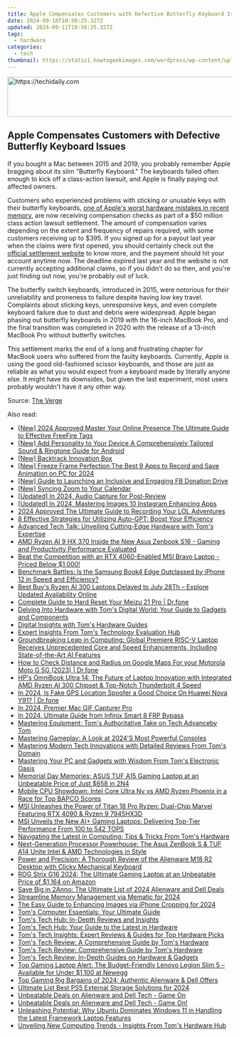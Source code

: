 ```yaml
---
title: Apple Compensates Customers with Defective Butterfly Keyboard Issues
date: 2024-09-10T10:50:25.327Z
updated: 2024-09-11T10:50:25.327Z
tags:
  - hardware
categories:
  - tech
thumbnail: https://static1.howtogeekimages.com/wordpress/wp-content/uploads/2024/06/53527334623_dda9a713d5_o.jpg
---
```






<!-- affiliate ads begin -->
<a href="https://ephamedtechinc.pxf.io/c/5597632/2137204/26400" target="_top" id="2137204">
  <img src="//a.impactradius-go.com/display-ad/26400-2137204" border="0" alt="https://techidaily.com" width="728" height="90"/>
</a>
<img height="0" width="0" src="https://ephamedtechinc.pxf.io/i/5597632/2137204/26400" style="position:absolute;visibility:hidden;" border="0" />
<!-- affiliate ads end -->




## Apple Compensates Customers with Defective Butterfly Keyboard Issues

If you bought a Mac between 2015 and 2019, you probably remember Apple bragging about its slim "Butterfly Keyboard." The keyboards failed often enough to kick off a class-action lawsuit, and Apple is finally paying out affected owners.

 Customers who experienced problems with sticking or unusable keys with their butterfly keyboards, [one of Apple's worst hardware mistakes in recent memory](https://sim-unlock.techidaily.com/tutorial-to-change-itel-a60-imei-without-root-a-comprehensive-guide-by-drfone-android/), are now receiving compensation checks as part of a $50 million class action lawsuit settlement. The amount of compensation varies depending on the extent and frequency of repairs required, with some customers receiving up to $395\. If you signed up for a payout last year when the claims were first opened, you should certainly check out the [official settlement website](https://www.keyboardsettlement.com/) to know more, and the payment should hit your account anytime now. The deadline expired last year and the website is not currently accepting additional claims, so if you didn't do so then, and you're just finding out now, you're probably out of luck.

 The butterfly switch keyboards, introduced in 2015, were notorious for their unreliability and proneness to failure despite having low key travel. Complaints about sticking keys, unresponsive keys, and even complete keyboard failure due to dust and debris were widespread. Apple began phasing out butterfly keyboards in 2019 with the 16-inch MacBook Pro, and the final transition was completed in 2020 with the release of a 13-inch MacBook Pro without butterfly switches.

 This settlement marks the end of a long and frustrating chapter for MacBook users who suffered from the faulty keyboards. Currently, Apple is using the good old-fashioned scissor keyboards, and those are just as reliable as what you would expect from a keyboard made by literally anyone else. It might have its downsides, but given the last experiment, most users probably wouldn't have it any other way.

 Source: [The Verge](https://www.theverge.com/2024/8/5/24213718/apple-butterfly-keyboard-settlement-checks-macbook-pro-air)

<ins class="adsbygoogle"
     style="display:block"
     data-ad-format="autorelaxed"
     data-ad-client="ca-pub-7571918770474297"
     data-ad-slot="1223367746"></ins>



<ins class="adsbygoogle"
     style="display:block"
     data-ad-client="ca-pub-7571918770474297"
     data-ad-slot="8358498916"
     data-ad-format="auto"
     data-full-width-responsive="true"></ins>

<span class="atpl-alsoreadstyle">Also read:</span>
<div><ul>
<li><a href="https://youtube-docs.techidaily.com/024-approved-master-your-online-presence-the-ultimate-guide-to-effective-freefire-tags/"><u>[New] 2024 Approved  Master Your Online Presence  The Ultimate Guide to Effective FreeFire Tags</u></a></li>
<li><a href="https://vp-tips.techidaily.com/new-add-personality-to-your-device-a-comprehensively-tailored-sound-and-ringtone-guide-for-android/"><u>[New] Add Personality to Your Device  A Comprehensively Tailored Sound & Ringtone Guide for Android</u></a></li>
<li><a href="https://fox-glue.techidaily.com/new-backtrack-innovation-box/"><u>[New] Backtrack Innovation Box</u></a></li>
<li><a href="https://video-capture.techidaily.com/new-freeze-frame-perfection-the-best-9-apps-to-record-and-save-animation-on-pc-for-2024/"><u>[New] Freeze Frame Perfection  The Best 9 Apps to Record and Save Animation on PC for 2024</u></a></li>
<li><a href="https://some-techniques.techidaily.com/new-guide-to-launching-an-inclusive-and-engaging-fb-donation-drive/"><u>[New] Guide to Launching an Inclusive and Engaging FB Donation Drive</u></a></li>
<li><a href="https://desktop-recording.techidaily.com/new-syncing-zoom-to-your-calendar/"><u>[New] Syncing Zoom to Your Calendar</u></a></li>
<li><a href="https://on-screen-recording.techidaily.com/updated-in-2024-audio-capture-for-post-review/"><u>[Updated] In 2024, Audio Capture for Post-Review</u></a></li>
<li><a href="https://instagram-video-files.techidaily.com/updated-in-2024-mastering-images-10-instagram-enhancing-apps/"><u>[Updated] In 2024, Mastering Images  10 Instagram Enhancing Apps</u></a></li>
<li><a href="https://video-capture.techidaily.com/2024-approved-the-ultimate-guide-to-recording-your-lol-adventures/"><u>2024 Approved  The Ultimate Guide to Recording Your LOL Adventures</u></a></li>
<li><a href="https://tech-haven.techidaily.com/8-effective-strategies-for-utilizing-auto-gpt-boost-your-efficiency/"><u>8 Effective Strategies for Utilizing Auto-GPT: Boost Your Efficiency</u></a></li>
<li><a href="https://hardware-reviews.techidaily.com/advanced-tech-talk-unveiling-cutting-edge-hardware-with-toms-expertise/"><u>Advanced Tech Talk: Unveiling Cutting-Edge Hardware with Tom's Expertise</u></a></li>
<li><a href="https://hardware-reviews.techidaily.com/amd-ryzen-ai-9-hx-370-inside-the-new-asus-zenbook-s16-gaming-and-productivity-performance-evaluated/"><u>AMD Ryzen AI 9 HX 370 Inside the New Asus Zenbook S16 - Gaming and Productivity Performance Evaluated</u></a></li>
<li><a href="https://hardware-reviews.techidaily.com/1723862722328-beat-the-competition-with-an-rtx-4060-enabled-msi-bravo-laptop-priced-below-1000/"><u>Beat the Competition with an RTX 4060-Enabled MSI Bravo Laptop - Priced Below $1,000!</u></a></li>
<li><a href="https://hardware-reviews.techidaily.com/benchmark-battles-is-the-samsung-book4-edge-outclassed-by-iphone-12-in-speed-and-efficiency/"><u>Benchmark Battles: Is the Samsung Book4 Edge Outclassed by iPhone 12 in Speed and Efficiency?</u></a></li>
<li><a href="https://hardware-reviews.techidaily.com/best-buys-ryzen-ai-300-laptops-delayed-to-july-28th-explore-updated-availability-online/"><u>Best Buy's Ryzen AI 300 Laptops Delayed to July 28Th – Explore Updated Availability Online</u></a></li>
<li><a href="https://techidaily.com/complete-guide-to-hard-reset-your-meizu-21-pro-drfone-by-drfone-reset-android-reset-android/"><u>Complete Guide to Hard Reset Your Meizu 21 Pro | Dr.fone</u></a></li>
<li><a href="https://hardware-reviews.techidaily.com/delving-into-hardware-with-toms-digital-world-your-guide-to-gadgets-and-components/"><u>Delving Into Hardware with Tom's Digital World: Your Guide to Gadgets and Components</u></a></li>
<li><a href="https://hardware-reviews.techidaily.com/digital-insights-with-toms-hardware-guides/"><u>Digital Insights with Tom's Hardware Guides</u></a></li>
<li><a href="https://hardware-tips.techidaily.com/expert-insights-from-toms-technology-evaluation-hub/"><u>Expert Insights From Tom's Technology Evaluation Hub</u></a></li>
<li><a href="https://hardware-reviews.techidaily.com/groundbreaking-leap-in-computing-global-premiere-risc-v-laptop-receives-unprecedented-core-and-speed-enhancements-including-state-of-the-art-ai-features/"><u>Groundbreaking Leap in Computing: Global Premiere RISC-V Laptop Receives Unprecedented Core and Speed Enhancements, Including State-of-the-Art AI Features</u></a></li>
<li><a href="https://android-location-track.techidaily.com/how-to-check-distance-and-radius-on-google-maps-for-your-motorola-moto-g-5g-2023-drfone-by-drfone-virtual-android/"><u>How to Check Distance and Radius on Google Maps For your Motorola Moto G 5G (2023) | Dr.fone</u></a></li>
<li><a href="https://hardware-reviews.techidaily.com/hps-omnibook-ultra-14-the-future-of-laptop-innovation-with-integrated-amd-ryzen-ai-300-chipset-and-top-notch-thunderbolt-4-speed/"><u>HP's OmniBook Ultra 14: The Future of Laptop Innovation with Integrated AMD Ryzen AI 300 Chipset & Top-Notch Thunderbolt 4 Speed</u></a></li>
<li><a href="https://phone-solutions.techidaily.com/in-2024-is-fake-gps-location-spoofer-a-good-choice-on-huawei-nova-y91-drfone-by-drfone-virtual-android/"><u>In 2024, Is Fake GPS Location Spoofer a Good Choice On Huawei Nova Y91? | Dr.fone</u></a></li>
<li><a href="https://screen-video-capture.techidaily.com/in-2024-premier-mac-gif-capturer-pro/"><u>In 2024, Premier Mac GIF Capturer Pro</u></a></li>
<li><a href="https://bypass-frp.techidaily.com/in-2024-ultimate-guide-from-infinix-smart-8-frp-bypass-by-drfone-android/"><u>In 2024, Ultimate Guide from Infinix Smart 8 FRP Bypass</u></a></li>
<li><a href="https://hardware-reviews.techidaily.com/mastering-equipment-toms-authoritative-take-on-tech-advanceby-tom/"><u>Mastering Equipment: Tom's Authoritative Take on Tech Advanceby Tom</u></a></li>
<li><a href="https://tech-recovery.techidaily.com/mastering-gameplay-a-look-at-2024s-most-powerful-consoles/"><u>Mastering Gameplay: A Look at 2024'S Most Powerful Consoles</u></a></li>
<li><a href="https://hardware-reviews.techidaily.com/mastering-modern-tech-innovations-with-detailed-reviews-from-toms-domain/"><u>Mastering Modern Tech Innovations with Detailed Reviews From Tom's Domain</u></a></li>
<li><a href="https://hardware-reviews.techidaily.com/mastering-your-pc-and-gadgets-with-wisdom-from-toms-electronic-oasis/"><u>Mastering Your PC and Gadgets with Wisdom From Tom's Electronic Oasis</u></a></li>
<li><a href="https://hardware-reviews.techidaily.com/memorial-day-memories-asus-tuf-a15-gaming-laptop-at-an-unbeatable-price-of-just-658-in-2n4/"><u>Memorial Day Memories: ASUS TUF A15 Gaming Laptop at an Unbeatable Price of Just $658 in 2N4</u></a></li>
<li><a href="https://hardware-reviews.techidaily.com/mobile-cpu-showdown-intel-core-ultra-nv-vs-amd-ryzen-phoenix-in-a-race-for-top-bapco-scores/"><u>Mobile CPU Showdown: Intel Core Ultra Nv vs AMD Ryzen Phoenix in a Race for Top BAPCO Scores</u></a></li>
<li><a href="https://hardware-reviews.techidaily.com/msi-unleashes-the-power-of-titan-18-pro-ryzen-dual-chip-marvel-featuring-rtx-4090-and-ryzen-9-7945hx3d/"><u>MSI Unleashes the Power of Titan 18 Pro Ryzen: Dual-Chip Marvel Featuring RTX 4090 & Ryzen 9 7945HX3D</u></a></li>
<li><a href="https://hardware-reviews.techidaily.com/msi-unveils-the-new-aiplus-gaming-laptops-delivering-top-tier-performance-from-100-to-542-tops/"><u>MSI Unveils the New AI+ Gaming Laptops: Delivering Top-Tier Performance From 100 to 542 TOPS</u></a></li>
<li><a href="https://hardware-reviews.techidaily.com/navigating-the-latest-in-computing-tips-and-tricks-from-toms-hardware/"><u>Navigating the Latest in Computing: Tips & Tricks From Tom's Hardware</u></a></li>
<li><a href="https://hardware-reviews.techidaily.com/next-generation-processor-powerhouse-the-asus-zenbook-s-and-tuf-a14-unite-intel-and-amd-technologies-in-style/"><u>Next-Generation Processor Powerhouse: The Asus ZenBook S & TUF A14 Unite Intel & AMD Technologies in Style</u></a></li>
<li><a href="https://hardware-reviews.techidaily.com/power-and-precision-a-thorough-review-of-the-alienware-m18-r2-desktop-with-clicky-mechanical-keyboard/"><u>Power and Precision: A Thorough Review of the Alienware M18 R2 Desktop with Clicky Mechanical Keyboard</u></a></li>
<li><a href="https://hardware-reviews.techidaily.com/rog-strix-g16-2024-the-ultimate-gaming-laptop-at-an-unbeatable-price-of-1164-on-amazon/"><u>ROG Strix G16 2024: The Ultimate Gaming Laptop at an Unbeatable Price of $1,164 on Amazon</u></a></li>
<li><a href="https://hardware-reviews.techidaily.com/save-big-in-2anno-the-ultimate-list-of-2024-alienware-and-dell-deals/"><u>Save Big in 2Anno: The Ultimate List of 2024 Alienware and Dell Deals</u></a></li>
<li><a href="https://some-tips.techidaily.com/streamline-memory-management-via-mematic-for-2024/"><u>Streamline Memory Management via Mematic for 2024</u></a></li>
<li><a href="https://some-approaches.techidaily.com/the-easy-guide-to-enhancing-images-via-iphone-cropping-for-2024/"><u>The Easy Guide to Enhancing Images via iPhone Cropping for 2024</u></a></li>
<li><a href="https://hardware-reviews.techidaily.com/toms-computer-essentials-your-ultimate-guide/"><u>Tom's Computer Essentials: Your Ultimate Guide</u></a></li>
<li><a href="https://hardware-reviews.techidaily.com/toms-tech-hub-in-depth-reviews-and-insights/"><u>Tom's Tech Hub: In-Depth Reviews and Insights</u></a></li>
<li><a href="https://hardware-reviews.techidaily.com/toms-tech-hub-your-guide-to-the-latest-in-hardware/"><u>Tom's Tech Hub: Your Guide to the Latest in Hardware</u></a></li>
<li><a href="https://hardware-reviews.techidaily.com/toms-tech-insights-expert-reviews-and-guides-for-top-hardware-picks/"><u>Tom's Tech Insights: Expert Reviews & Guides for Top Hardware Picks</u></a></li>
<li><a href="https://hardware-reviews.techidaily.com/toms-tech-review-a-comprehensive-guide-by-toms-hardware/"><u>Tom's Tech Review: A Comprehensive Guide by Tom's Hardware</u></a></li>
<li><a href="https://hardware-reviews.techidaily.com/toms-tech-review-comprehensive-guide-by-toms-hardware/"><u>Tom's Tech Review: Comprehensive Guide by Tom's Hardware</u></a></li>
<li><a href="https://hardware-reviews.techidaily.com/toms-tech-review-in-depth-guides-on-hardware-and-gadgets/"><u>Tom's Tech Review: In-Depth Guides on Hardware & Gadgets</u></a></li>
<li><a href="https://hardware-reviews.techidaily.com/1723862707918-top-gaming-laptop-alert-the-budget-friendly-lenovo-legion-slim-5-available-for-under-1100-at-newegg/"><u>Top Gaming Laptop Alert: The Budget-Friendly Lenovo Legion Slim 5 – Available for Under $1,100 at Newegg</u></a></li>
<li><a href="https://hardware-reviews.techidaily.com/top-gaming-rig-bargains-of-2024-authentic-alienware-and-dell-offers/"><u>Top Gaming Rig Bargains of 2024: Authentic Alienware & Dell Offers</u></a></li>
<li><a href="https://digital-screen-recording.techidaily.com/ultimate-list-best-ps5-external-storage-solutions-for-2024/"><u>Ultimate List  Best PS5 External Storage Solutions for 2024</u></a></li>
<li><a href="https://hardware-reviews.techidaily.com/1723862661148-unbeatable-deals-on-alienware-and-dell-tech-game-on/"><u>Unbeatable Deals on Alienware and Dell Tech - Game On</u></a></li>
<li><a href="https://hardware-reviews.techidaily.com/unbeatable-deals-on-alienware-and-dell-tech-game-on/"><u>Unbeatable Deals on Alienware and Dell Tech - Game On!</u></a></li>
<li><a href="https://hardware-reviews.techidaily.com/unleashing-potential-why-ubuntu-dominates-windows-11-in-handling-the-latest-framework-laptop-features/"><u>Unleashing Potential: Why Ubuntu Dominates Windows 11 in Handling the Latest Framework Laptop Features</u></a></li>
<li><a href="https://hardware-reviews.techidaily.com/unveiling-new-computing-trends-insights-from-toms-hardware-hub/"><u>Unveiling New Computing Trends - Insights From Tom's Hardware Hub</u></a></li>
</ul></div>
